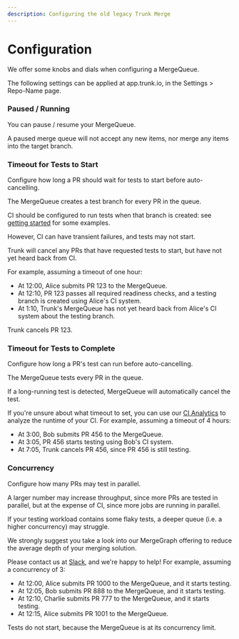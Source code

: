 ```yaml
---
description: Configuring the old legacy Trunk Merge
---
```


# Configuration

We offer some knobs and dials when configuring a MergeQueue.

The following settings can be applied at app.trunk.io, in the Settings > Repo-Name page.

### Paused / Running

You can pause / resume your MergeQueue.

A paused merge queue will not accept any new items, nor merge any items into the target branch.

### Timeout for Tests to Start

Configure how long a PR should wait for tests to start before auto-cancelling.

The MergeQueue creates a test branch for every PR in the queue.

CI should be configured to run tests when that branch is created: see [getting started](getting-started.md) for some examples.

However, CI can have transient failures, and tests may not start.

Trunk will cancel any PRs that have requested tests to start, but have not yet heard back from CI.

For example, assuming a timeout of one hour:

- At 12:00, Alice submits PR 123 to the MergeQueue.
- At 12:10, PR 123 passes all required readiness checks, and a testing branch is created using Alice's CI system.
- At 1:10, Trunk's MergeQueue has not yet heard back from Alice's CI system about the testing branch.

Trunk cancels PR 123.

### Timeout for Tests to Complete

Configure how long a PR's test can run before auto-cancelling.

The MergeQueue tests every PR in the queue.

If a long-running test is detected, MergeQueue will automatically cancel the test.

If you're unsure about what timeout to set, you can use our [CI Analytics](https://trunk.io/products/ci-analytics) to analyze the runtime of your CI.
For example, assuming a timeout of 4 hours:

- At 3:00, Bob submits PR 456 to the MergeQueue.
- At 3:05, PR 456 starts testing using Bob's CI system.
- At 7:05, Trunk cancels PR 456, since PR 456 is still testing.

### Concurrency

Configure how many PRs may test in parallel.

A larger number may increase throughput, since more PRs are tested in parallel, but at the expense of CI, since more jobs are running in parallel.

If your testing workload contains some flaky tests, a deeper queue (i.e. a higher concurrency) may struggle.

We strongly suggest you take a look into our MergeGraph offering to reduce the average depth of your merging solution.

Please contact us at [Slack](https://slack.trunk.io), and we're happy to help!
For example, assuming a concurrency of 3:

- At 12:00, Alice submits PR 1000 to the MergeQueue, and it starts testing.
- At 12:05, Bob submits PR 888 to the MergeQueue, and it starts testing.
- At 12:10, Charlie submits PR 777 to the MergeQueue, and it starts testing.
- At 12:15, Alice submits PR 1001 to the MergeQueue.

Tests do not start, because the MergeQueue is at its concurrency limit.
